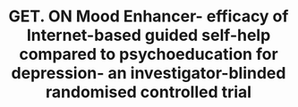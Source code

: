 --- 
abstract: '' 
authors: 
 - admin
 -  D Lehr
 -  H Baumeister
 -  L Boß
 -  H Riper
 -  P Cuijpers
 -  JA Reins
 -  ...
doi: '' 
featured: false 
publication: '*Trials*, 8' 
publication_short: '' 
publishDate: '2014-01-01' 
title: 'GET. ON Mood Enhancer- efficacy of Internet-based guided self-help compared to psychoeducation for depression- an investigator-blinded randomised controlled trial' 
url_code: '' 
url_dataset: '' 
url_pdf: '' 
url_poster: '' 
url_project: '' 
url_slides: '' 
url_source: '' 
url_video: '' 
---